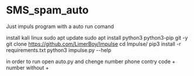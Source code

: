 # SMS_spam_auto
Just impuls program with a auto run comand


install kali linux
    sudo apt update
    sudo apt install python3 python3-pip git -y
    git clone https://github.com/LimerBoy/Impulse
    cd Impulse/
    pip3 install -r requirements.txt
    python3 impulse.py --help


in order to run 
    open auto.py and chenge number phone 
    contry code + number without +
